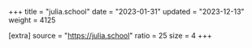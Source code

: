 +++
title = "julia.school"
date = "2023-01-31"
updated = "2023-12-13"
weight = 4125

[extra]
source = "https://julia.school"
ratio = 25
size = 4
+++
